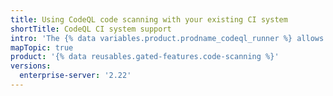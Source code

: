 ```yaml
---
title: Using CodeQL code scanning with your existing CI system
shortTitle: CodeQL CI system support
intro: 'The {% data variables.product.prodname_codeql_runner %} allows you to use your existing CI system to run {% data variables.product.prodname_codeql %} {% data variables.product.prodname_code_scanning %}.'
mapTopic: true
product: '{% data reusables.gated-features.code-scanning %}'
versions:
  enterprise-server: '2.22'
---
```


